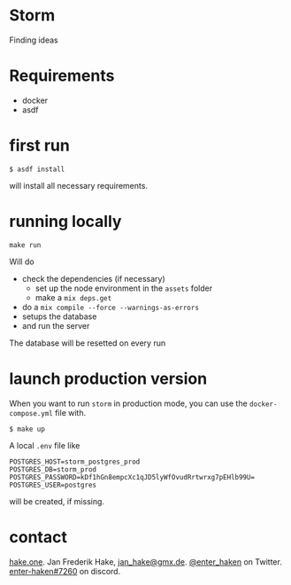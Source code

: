 # Storm

Finding ideas

# Requirements

* docker
* asdf

# first run

```
$ asdf install
```

will install all necessary requirements.

# running locally 

```
make run
```

Will do

* check the dependencies (if necessary)
  * set up the node environment in the `assets` folder
  * make a `mix deps.get`
* do a `mix compile --force --warnings-as-errors`
* setups the database
* and run the server 

The database will be resetted on every run

# launch production version

When you want to run `storm` in production mode, 
you can use the `docker-compose.yml` file with.

```
$ make up
```

A local `.env` file like

```
POSTGRES_HOST=storm_postgres_prod
POSTGRES_DB=storm_prod
POSTGRES_PASSWORD=kDf1hGn8empcXc1qJD5lyWfOvudRrtwrxg7pEHlb99U=
POSTGRES_USER=postgres
```

will be created, if missing.

# contact

[hake.one](https://hake.one). Jan Frederik Hake, <jan_hake@gmx.de>. [@enter_haken](https://twitter.com/enter_haken) on Twitter. [enter-haken#7260](https://discord.com) on discord.
